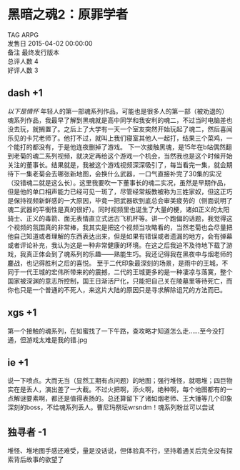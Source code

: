 



# 黑暗之魂2：原罪学者
  
TAG ARPG  
发售日 2015-04-02 00:00:00  
备注 最终发行版本  
总评人数 4  
好评人数 3
## dash +1


*以下是情怀*
    年轻人的第一部魂系列作品，可能也是很多人的第一部（被劝退的）魂系列作品，我最早了解到黑魂就是高中同学和我安利的魂二，不过当时电脑差也没去玩，就搁置了。之后上了大学有一天一个室友突然开始玩起了魂二，然后喜闻乐见的卡咒老师了。他打不过，就叫上我们寝室其他人一起打，结果三个菜鸡，一个能打的都没有，于是他连夜删掉了游戏。
    下一次接触黑魂，是15年在b站偶然翻到老菊的魂二系列视频，就决定再给这个游戏一个机会，当然我也是这个时候开始关注的董事长。结果就是，我被这个游戏视频深深吸引了，每当看完一集，就会期待下一集老菊会去哪张新地图，会换什么武器，一口气直接补完了30集的实况（没错魂二就是这么长）。这里我要吹一下董事长的魂二实况，虽然是早期作品，但是他的单口相声能力已经可见一斑了，尽管经常叛教被称为三姓家奴，但这正巧是保持视频新鲜感的一大原因，毕竟一把武器砍到底总会审美疲劳的（侧面说明了魂二武器的平衡性是真的很好）。同时视频里也诞生了大量的梗，诸如正义的太阳骑士、正义的毒箭、面无表情直立式远古飞机杯等。讲一个跑偏的话题，我觉得这个视频的氛围真的非常棒，我其实是把这个视频当攻略看的，当然老菊也会尽量把他自己知道或者理解的东西表达出来，但是如果有错误或者遗漏的地方，会有弹幕或者评论补充，我认为这是一种非常健康的环境。在这之后我迫不及待地下载了游戏，我真正体会到了魂系列的乐趣——熟能生巧。我还记得我在黑夜中与烟老师的鏖战，也记得胜利之后的喜悦。
    至于二代印象最深刻的场景，是雨中的王城，不同于一代王城的宏伟所带来的的震撼，二代的王城更多的是一种凄凉与落寞，整个国家被深渊的意志所控制，国王日渐活尸化，只能把自己关在陵墓里等待死亡，而你也只是一个普通的不死人，来这片大陆的原因只是寻求解除诅咒的方法而已。
## xgs +1


第一个接触的魂系列，在如蜜找了一下午路，查攻略才知道怎么走……至今没打通，但游戏太难是我的错.jpg
## ie +1


说一下喷点。大而无当（显然工期有点问题）的地图；强行堆怪，就嗯堆；四巨物实在是丢人，演出差了一大截。不过火把啊，添火啊，绝种啊，每个地图都有的一点解谜要素啊，都还是值得表扬的。总还算留下了诸如烟老师、王大锤等几个印象深刻的boss，不给魂系列丢人。曹尼玛祭坛wrsndm！魂系列粉丝可以尝试
## 独寻者 -1


堆怪、堆地图手感还难受，量是没话说，但体验真不行，坚持着通关后完全没有探索背后故事的欲望了